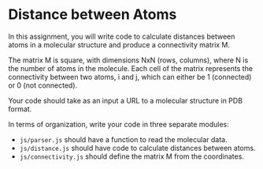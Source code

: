 # Distance between Atoms
In this assignment, you will write code to calculate distances between atoms
in a molecular structure and produce a connectivity matrix M.

The matrix M is square, with dimensions NxN (rows, columns), where N is the
number of atoms in the molecule. Each cell of the matrix represents the 
connectivity between two atoms, i and j, which can either be 1 (connected) or
0 (not connected).

Your code should take as an input a URL to a molecular structure in PDB format.

In terms of organization, write your code in three separate modules:
- `js/parser.js` should have a function to read the molecular data.
- `js/distance.js` should have code to calculate distances between atoms.
- `js/connectivity.js` should define the matrix M from the coordinates.



